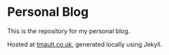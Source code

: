# Personal Blog
This is the repository for my personal blog. 

Hosted at [tmault.co.uk](http://tmault.co.uk), generated locally using Jekyll.

